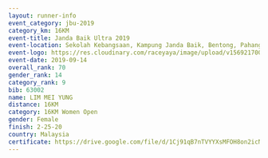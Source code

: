 ```yaml
---
layout: runner-info 
event_category: jbu-2019 
category_km: 16KM 
event-title: Janda Baik Ultra 2019 
event-location: Sekolah Kebangsaan, Kampung Janda Baik, Bentong, Pahang, Malaysia 
event-logo: https://res.cloudinary.com/raceyaya/image/upload/v1569217009/logo/janda-baik_vch1pc.jpg 
event-date: 2019-09-14
overall_rank: 70
gender_rank: 14
category_rank: 9
bib: 63002
name: LIM MEI YUNG
distance: 16KM
category: 16KM Women Open
gender: Female
finish: 2-25-20
country: Malaysia
certificate: https://drive.google.com/file/d/1Cj91qB7nTVYYXsMFOH8on2icNojBjoOk/view?usp=sharing
---
```


